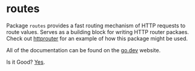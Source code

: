 # routes

Package `routes` provides a fast routing mechanism of HTTP requests to route values. Serves as a building block for
writing HTTP router packaes. Check out [httprouter](https://github.com/nahojer/httprouter) for an example of how this 
package might be used.

All of the documentation can be found on the [go.dev](https://pkg.go.dev/github.com/nahojer/sage?tab=doc) website.

Is it Good? [Yes](https://news.ycombinator.com/item?id=3067434).
